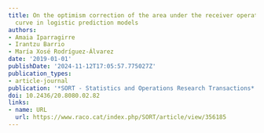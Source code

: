 ```yaml
---
title: On the optimism correction of the area under the receiver operating characteristic
  curve in logistic prediction models
authors:
- Amaia Iparragirre
- Irantzu Barrio
- María Xosé Rodríguez-Álvarez
date: '2019-01-01'
publishDate: '2024-11-12T17:05:57.775027Z'
publication_types:
- article-journal
publication: '*SORT - Statistics and Operations Research Transactions*'
doi: 10.2436/20.8080.02.82
links:
- name: URL
  url: https://www.raco.cat/index.php/SORT/article/view/356185
---
```

